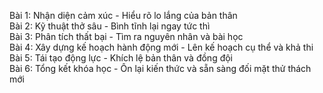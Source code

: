Bài 1: Nhận diện cảm xúc - Hiểu rõ lo lắng của bản thân  
Bài 2: Kỹ thuật thở sâu - Bình tĩnh lại ngay tức thì  
Bài 3: Phân tích thất bại - Tìm ra nguyên nhân và bài học  
Bài 4: Xây dựng kế hoạch hành động mới - Lên kế hoạch cụ thể và khả thi  
Bài 5: Tái tạo động lực - Khích lệ bản thân và đồng đội  
Bài 6: Tổng kết khóa học - Ôn lại kiến thức và sẵn sàng đối mặt thử thách mới